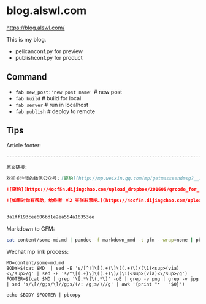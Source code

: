 # blog.alswl.com

https://blog.alswl.com/

This is my blog.

*   pelicanconf.py for preview
*   publishconf.py for product

## Command

*   `fab new_post:'new post name'`  # new post
*   `fab build`  # build for local
*   `fab server`  # run in localhost
*   `fab publish`  # deploy to remote


## Tips

Article footer:

```markdown
--------------------------------------------------------------------------

原文链接: 

欢迎关注我的微信公众号：[窥豹](http://mp.weixin.qq.com/mp/getmasssendmsg?__biz=MzIyNTIwMTU3MQ==#wechat_webview_type=1&wechat_redirect)

![窥豹](https://4ocf5n.dijingchao.com/upload_dropbox/201605/qrcode_for_gh_17e2f9c2caa4_258.jpg)

![如果对你有帮助，给作者 ￥2 买张彩票吧。](https://4ocf5n.dijingchao.com/upload_dropbox/meta/wechat-pay-s-crop.png)


3a1ff193cee606bd1e2ea554a16353ee
```

Markdown to GFM:

```bash
cat content/some-md.md | pandoc -f markdown_mmd -t gfm --wrap=none | pbcopy
```

Wechat mp link process:


```
MD=content/some-md.md
BODY=$(cat $MD  | sed -E 's/[^!]\[(.+)\]\((.+)\)/(\1)<sup>(via)<\/sup>/g' | sed -E 's/^\[(.+)\]\((.+)\)/(\1)<sup>(via)<\/sup>/g')
FOOTER=$(cat $MD | grep '\[.*\]\(.*\)' -oE | grep -v png | grep -v jpg | sed 's/\[//g;s/\]//g;s/(/: /g;s/)//g' | awk '{print "*   "$0}')

echo $BODY $FOOTER | pbcopy
```
